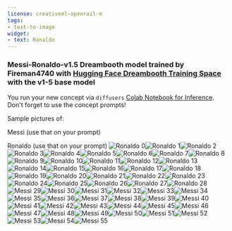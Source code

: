 ```yaml
---
license: creativeml-openrail-m
tags:
- text-to-image
widget:
- text: Ronaldo
---
```

### Messi-Ronaldo-v1.5 Dreambooth model trained by Fireman4740 with [Hugging Face Dreambooth Training Space](https://huggingface.co/spaces/multimodalart/dreambooth-training) with the v1-5 base model

You run your new concept via `diffusers` [Colab Notebook for Inference](https://colab.research.google.com/github/huggingface/notebooks/blob/main/diffusers/sd_dreambooth_inference.ipynb). Don't forget to use the concept prompts! 

Sample pictures of:
  
  
  
  
  
  
  
  
  
  
  
  
  
  
  
  
  
  
  
  
  
  
  
  
  
  
Messi (use that on your prompt) 
  
  
  
  
  
  
  
  
  
  
  
  
  
  
  
  
  
  
  
  
  
  
  
  
  
  
  
  
Ronaldo (use that on your prompt) 
![Ronaldo 0](https://huggingface.co/Fireman4740/messi-ronaldo-v1-5/resolve/main/concept_images/Ronaldo_%281%29.jpg)![Ronaldo 1](https://huggingface.co/Fireman4740/messi-ronaldo-v1-5/resolve/main/concept_images/Ronaldo_%282%29.jpg)![Ronaldo 2](https://huggingface.co/Fireman4740/messi-ronaldo-v1-5/resolve/main/concept_images/Ronaldo_%283%29.jpg)![Ronaldo 3](https://huggingface.co/Fireman4740/messi-ronaldo-v1-5/resolve/main/concept_images/Ronaldo_%284%29.jpg)![Ronaldo 4](https://huggingface.co/Fireman4740/messi-ronaldo-v1-5/resolve/main/concept_images/Ronaldo_%285%29.jpg)![Ronaldo 5](https://huggingface.co/Fireman4740/messi-ronaldo-v1-5/resolve/main/concept_images/Ronaldo_%286%29.jpg)![Ronaldo 6](https://huggingface.co/Fireman4740/messi-ronaldo-v1-5/resolve/main/concept_images/Ronaldo_%287%29.jpg)![Ronaldo 7](https://huggingface.co/Fireman4740/messi-ronaldo-v1-5/resolve/main/concept_images/Ronaldo_%288%29.jpg)![Ronaldo 8](https://huggingface.co/Fireman4740/messi-ronaldo-v1-5/resolve/main/concept_images/Ronaldo_%289%29.jpg)![Ronaldo 9](https://huggingface.co/Fireman4740/messi-ronaldo-v1-5/resolve/main/concept_images/Ronaldo_%2810%29.jpg)![Ronaldo 10](https://huggingface.co/Fireman4740/messi-ronaldo-v1-5/resolve/main/concept_images/Ronaldo_%2811%29.jpg)![Ronaldo 11](https://huggingface.co/Fireman4740/messi-ronaldo-v1-5/resolve/main/concept_images/Ronaldo_%2812%29.jpg)![Ronaldo 12](https://huggingface.co/Fireman4740/messi-ronaldo-v1-5/resolve/main/concept_images/Ronaldo_%2813%29.jpg)![Ronaldo 13](https://huggingface.co/Fireman4740/messi-ronaldo-v1-5/resolve/main/concept_images/Ronaldo_%2814%29.jpg)![Ronaldo 14](https://huggingface.co/Fireman4740/messi-ronaldo-v1-5/resolve/main/concept_images/Ronaldo_%2815%29.jpg)![Ronaldo 15](https://huggingface.co/Fireman4740/messi-ronaldo-v1-5/resolve/main/concept_images/Ronaldo_%2816%29.jpg)![Ronaldo 16](https://huggingface.co/Fireman4740/messi-ronaldo-v1-5/resolve/main/concept_images/Ronaldo_%2817%29.jpg)![Ronaldo 17](https://huggingface.co/Fireman4740/messi-ronaldo-v1-5/resolve/main/concept_images/Ronaldo_%2818%29.jpg)![Ronaldo 18](https://huggingface.co/Fireman4740/messi-ronaldo-v1-5/resolve/main/concept_images/Ronaldo_%2819%29.jpg)![Ronaldo 19](https://huggingface.co/Fireman4740/messi-ronaldo-v1-5/resolve/main/concept_images/Ronaldo_%2820%29.jpg)![Ronaldo 20](https://huggingface.co/Fireman4740/messi-ronaldo-v1-5/resolve/main/concept_images/Ronaldo_%2821%29.jpg)![Ronaldo 21](https://huggingface.co/Fireman4740/messi-ronaldo-v1-5/resolve/main/concept_images/Ronaldo_%2822%29.jpg)![Ronaldo 22](https://huggingface.co/Fireman4740/messi-ronaldo-v1-5/resolve/main/concept_images/Ronaldo_%2823%29.jpg)![Ronaldo 23](https://huggingface.co/Fireman4740/messi-ronaldo-v1-5/resolve/main/concept_images/Ronaldo_%2824%29.jpg)![Ronaldo 24](https://huggingface.co/Fireman4740/messi-ronaldo-v1-5/resolve/main/concept_images/Ronaldo_%2825%29.jpg)![Ronaldo 25](https://huggingface.co/Fireman4740/messi-ronaldo-v1-5/resolve/main/concept_images/Ronaldo_%2826%29.jpg)![Ronaldo 26](https://huggingface.co/Fireman4740/messi-ronaldo-v1-5/resolve/main/concept_images/Ronaldo_%2827%29.jpg)![Ronaldo 27](https://huggingface.co/Fireman4740/messi-ronaldo-v1-5/resolve/main/concept_images/Ronaldo_%2828%29.jpg)![Ronaldo 28](https://huggingface.co/Fireman4740/messi-ronaldo-v1-5/resolve/main/concept_images/Ronaldo_%2829%29.jpg)![Messi 29](https://huggingface.co/Fireman4740/messi-ronaldo-v1-5/resolve/main/concept_images/Messi_%281%29.jpg)![Messi 30](https://huggingface.co/Fireman4740/messi-ronaldo-v1-5/resolve/main/concept_images/Messi_%282%29.jpg)![Messi 31](https://huggingface.co/Fireman4740/messi-ronaldo-v1-5/resolve/main/concept_images/Messi_%283%29.jpg)![Messi 32](https://huggingface.co/Fireman4740/messi-ronaldo-v1-5/resolve/main/concept_images/Messi_%284%29.jpg)![Messi 33](https://huggingface.co/Fireman4740/messi-ronaldo-v1-5/resolve/main/concept_images/Messi_%285%29.jpg)![Messi 34](https://huggingface.co/Fireman4740/messi-ronaldo-v1-5/resolve/main/concept_images/Messi_%286%29.jpg)![Messi 35](https://huggingface.co/Fireman4740/messi-ronaldo-v1-5/resolve/main/concept_images/Messi_%287%29.jpg)![Messi 36](https://huggingface.co/Fireman4740/messi-ronaldo-v1-5/resolve/main/concept_images/Messi_%288%29.jpg)![Messi 37](https://huggingface.co/Fireman4740/messi-ronaldo-v1-5/resolve/main/concept_images/Messi_%289%29.jpg)![Messi 38](https://huggingface.co/Fireman4740/messi-ronaldo-v1-5/resolve/main/concept_images/Messi_%2810%29.jpg)![Messi 39](https://huggingface.co/Fireman4740/messi-ronaldo-v1-5/resolve/main/concept_images/Messi_%2811%29.jpg)![Messi 40](https://huggingface.co/Fireman4740/messi-ronaldo-v1-5/resolve/main/concept_images/Messi_%2812%29.jpg)![Messi 41](https://huggingface.co/Fireman4740/messi-ronaldo-v1-5/resolve/main/concept_images/Messi_%2813%29.jpg)![Messi 42](https://huggingface.co/Fireman4740/messi-ronaldo-v1-5/resolve/main/concept_images/Messi_%2814%29.jpg)![Messi 43](https://huggingface.co/Fireman4740/messi-ronaldo-v1-5/resolve/main/concept_images/Messi_%2815%29.jpg)![Messi 44](https://huggingface.co/Fireman4740/messi-ronaldo-v1-5/resolve/main/concept_images/Messi_%2816%29.jpg)![Messi 45](https://huggingface.co/Fireman4740/messi-ronaldo-v1-5/resolve/main/concept_images/Messi_%2817%29.jpg)![Messi 46](https://huggingface.co/Fireman4740/messi-ronaldo-v1-5/resolve/main/concept_images/Messi_%2818%29.jpg)![Messi 47](https://huggingface.co/Fireman4740/messi-ronaldo-v1-5/resolve/main/concept_images/Messi_%2819%29.jpg)![Messi 48](https://huggingface.co/Fireman4740/messi-ronaldo-v1-5/resolve/main/concept_images/Messi_%2820%29.jpg)![Messi 49](https://huggingface.co/Fireman4740/messi-ronaldo-v1-5/resolve/main/concept_images/Messi_%2821%29.jpg)![Messi 50](https://huggingface.co/Fireman4740/messi-ronaldo-v1-5/resolve/main/concept_images/Messi_%2822%29.jpg)![Messi 51](https://huggingface.co/Fireman4740/messi-ronaldo-v1-5/resolve/main/concept_images/Messi_%2823%29.jpg)![Messi 52](https://huggingface.co/Fireman4740/messi-ronaldo-v1-5/resolve/main/concept_images/Messi_%2824%29.jpg)![Messi 53](https://huggingface.co/Fireman4740/messi-ronaldo-v1-5/resolve/main/concept_images/Messi_%2825%29.jpg)![Messi 54](https://huggingface.co/Fireman4740/messi-ronaldo-v1-5/resolve/main/concept_images/Messi_%2826%29.jpg)![Messi 55](https://huggingface.co/Fireman4740/messi-ronaldo-v1-5/resolve/main/concept_images/Messi_%2827%29.jpg)
